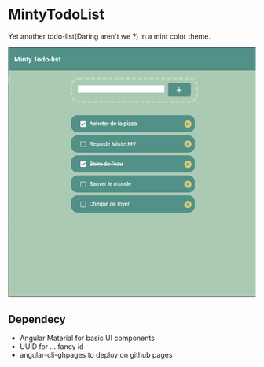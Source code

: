 # MintyTodoList

Yet another todo-list(Daring aren't we ?) in a mint color theme. 

![demo](https://raw.githubusercontent.com/bachiramiri/minty-todo-list/master/images/minty_demo.PNG)

## Dependecy 
- Angular Material for basic UI components  
- UUID for ... fancy id 
- angular-cli-ghpages to deploy on github pages